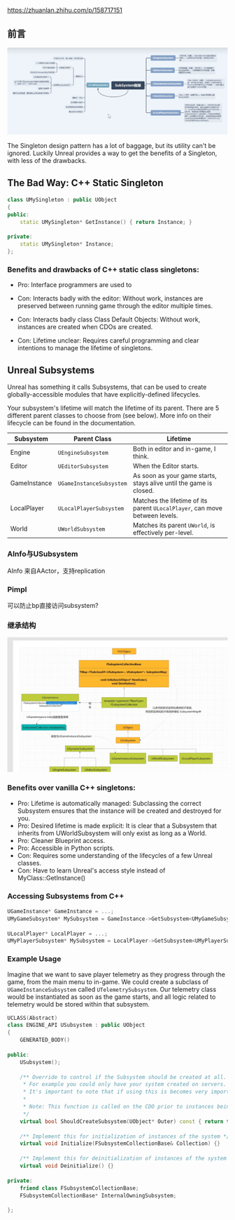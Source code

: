 https://zhuanlan.zhihu.com/p/158717151

## 前言

![](导图.png)

The Singleton design pattern has a lot of baggage, but its utility can't be ignored. Luckily Unreal provides a way to get the benefits of a Singleton, with less of the drawbacks.

## The Bad Way: C++ Static Singleton

```cpp
class UMySingleton : public UObject
{
public:
	static UMySingleton* GetInstance() { return Instance; }

private:
	static UMySingleton* Instance;
};
```

### Benefits and drawbacks of C++ static class singletons:

- Pro: Interface programmers are used to

- Con: Interacts badly with the editor: Without work, instances are preserved between running game through the editor multiple times.

- Con: Interacts badly class Class Default Objects: Without work, instances are created when CDOs are created.

- Con: Lifetime unclear: Requires careful programming and clear intentions to manage the lifetime of singletons.

## Unreal Subsystems

Unreal has something it calls Subsystems, that can be used to create globally-accessible modules that have explicitly-defined lifecycles.

Your subsystem's lifetime will match the lifetime of its parent. There are 5 different parent classes to choose from (see below). More info on their lifecycle can be found in the documentation.

| Subsystem    | Parent Class        | Lifetime                                                                 |
|--------------|---------------------|--------------------------------------------------------------------------|
| Engine       | `UEngineSubsystem`    | Both in editor and in-game, I think.                                    |
| Editor       | `UEditorSubsystem`    | When the Editor starts.                                                 |
| GameInstance | `UGameInstanceSubsystem` | As soon as your game starts, stays alive until the game is closed.      |
| LocalPlayer  | `ULocalPlayerSubsystem` | Matches the lifetime of its parent `ULocalPlayer`, can move between levels. |
| World        | `UWorldSubsystem`     | Matches its parent `UWorld`, is effectively per-level.   |

### AInfo与USubsystem

AInfo 来自AActor，支持replication

### Pimpl

可以防止bp直接访问subsystem?

### 继承结构

![](继承结构.png)

### Benefits over vanilla C++ singletons:

- Pro: Lifetime is automatically managed: Subclassing the correct Subsystem ensures that the instance will be created and destroyed for you.
- Pro: Desired lifetime is made explicit: It is clear that a Subsystem that inherits from UWorldSubsystem will only exist as long as a World.
- Pro: Cleaner Blueprint access.
- Pro: Accessible in Python scripts.
- Con: Requires some understanding of the lifecycles of a few Unreal classes.
- Con: Have to learn Unreal's access style instead of MyClass::GetInstance()


### Accessing Subsystems from C++

```cpp
UGameInstance* GameInstance = ...;
UMyGameSubsystem* MySubsystem = GameInstance->GetSubsystem<UMyGameSubsystem>();

ULocalPlayer* LocalPlayer = ...;
UMyPlayerSubsystem* MySubsystem = LocalPlayer->GetSubsystem<UMyPlayerSubsystem>();
```

### Example Usage

Imagine that we want to save player telemetry as they progress through the game, from the main menu to in-game. We could create a subclass of `UGameInstanceSubsystem` called `UTelemetrySubsystem`. Our telemetry class would be instantiated as soon as the game starts, and all logic related to telemetry would be stored within that subsystem.

```cpp
UCLASS(Abstract)
class ENGINE_API USubsystem : public UObject
{
	GENERATED_BODY()

public:
	USubsystem();

	/** Override to control if the Subsystem should be created at all.
	 * For example you could only have your system created on servers.
	 * It's important to note that if using this is becomes very important to null check whenever getting the Subsystem.
	 *
	 * Note: This function is called on the CDO prior to instances being created!
	 */
	virtual bool ShouldCreateSubsystem(UObject* Outer) const { return true; }

	/** Implement this for initialization of instances of the system */
	virtual void Initialize(FSubsystemCollectionBase& Collection) {}

	/** Implement this for deinitialization of instances of the system */
	virtual void Deinitialize() {}

private:
	friend class FSubsystemCollectionBase;
	FSubsystemCollectionBase* InternalOwningSubsystem;

};

```